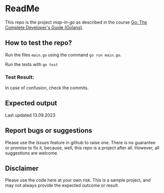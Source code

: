 # ReadMe
This repo is the project *map-in-go* as described in the course  [Go: The Complete Developer's Guide (Golang)](https://udemy.com/course/go-the-complete-developers-guide/). 

  

## How to test the repo?
Run the files `main.go` using the command 
`go run main.go`.   

Run the tests with 
`go test`

### Test Result:
  

In case of confusion, check the commits. 

## Expected output
Last updated 13.09.2023  
>  

## Report bugs or suggestions
Please use the *Issues* feature in github to raise one. There is no guarantee or promise to fix it, because, well, this repo is a project after all. However, all suggestions are welcome. 

## Disclaimer
Please use the code here at your own risk. This is a sample project, and may not always provide the expected outcome or result. 
